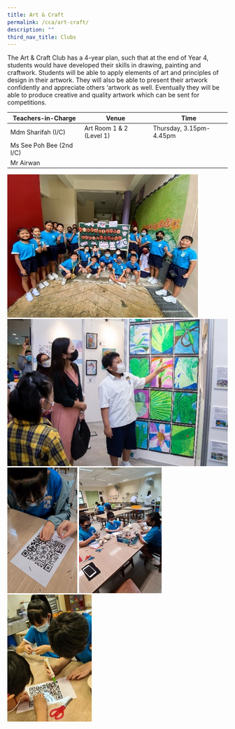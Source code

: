 ```yaml
---
title: Art & Craft
permalink: /cca/art-craft/
description: ""
third_nav_title: Clubs
---
```

The Art & Craft Club has a 4-year plan, such that at the end of Year 4, students would have developed their skills in drawing, painting and craftwork. Students will be able to apply elements of art and principles of design in their artwork. They will also be able to present their artwork confidently and appreciate others ‘artwork as well. Eventually they will be able to produce creative and quality artwork which can be sent for competitions.


| Teachers-in-Charge | Venue | Time |
| -------- | -------- | -------- |
| Mdm Sharifah (I/C)     | Art Room 1 & 2 (Level 1)    | Thursday, 3.15pm-4.45pm    |
| Ms See Poh Bee (2nd I/C)     |      |      |
| Mr Airwan      |     |    |
![](/images/CCA/art100.jpg)
![](/images/CCA/art200.jpg)
![](/images/CCA/art300.png)
![](/images/CCA/art400.jpg)
![](/images/CCA/art500.jpg)